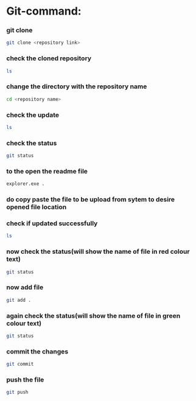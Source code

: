 # Git-command:

### git clone
```bash
git clone <repository link>
```

### check the cloned repository
```bash
ls
```

### change the directory with the repository name
```bash
cd <repository name>
```

### check the update
```bash 
ls
```

### check the status
```bash 
git status
```

### to the open the readme file
```bash
explorer.exe .
```

### do copy paste the file to be upload from sytem to desire opened file location

### check if updated successfully
```bash
ls
```

### now check the status(will show the name of file in red colour text)
```bash
git status
```

### now add file
```bash
git add .
```

### again check the status(will show the name of file in green colour text)
```bash 
git status
```

### commit the changes
```bash
git commit
```

### push the file
```bash
git push
```


